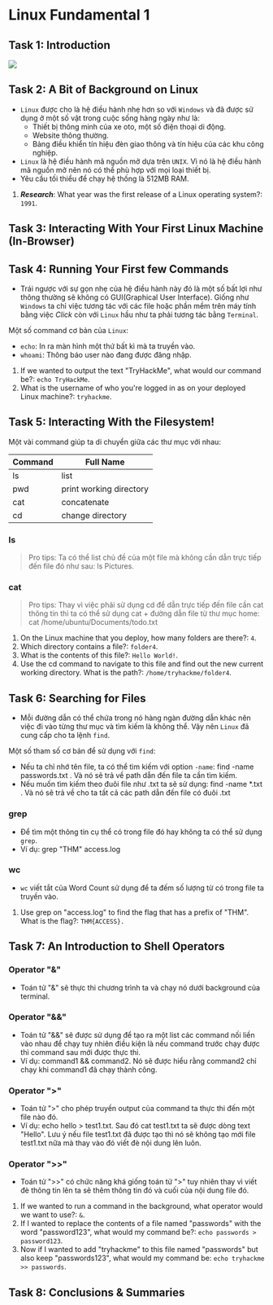 # Linux Fundamental 1

## Task 1: Introduction

![](https://assets.tryhackme.com/img/modules/linux-fundamentals.png)

## Task 2: A Bit of Background on Linux

- `Linux` được cho là hệ điều hành nhẹ hơn so với `Windows` và đã được sử dụng ở một số vật trong cuộc sống hàng ngày như là:
  + Thiết bị thông minh của xe oto, một số điện thoại di động.
  + Website thông thường.
  + Bảng điều khiển tín hiệu đèn giao thông và tín hiệu của các khu công nghiệp.
- `Linux` là hệ điều hành mã nguồn mở dựa trên `UNIX`. Vì nó là hệ điều hành mã nguồn mở nên nó có thể phù hợp với mọi loại thiết bị.
- Yêu cầu tối thiểu để chạy hệ thống là 512MB RAM.

1. **_Research_**: What year was the first release of a Linux operating system?: `1991`.

## Task 3: Interacting With Your First Linux Machine (In-Browser)

## Task 4: Running Your First few Commands

- Trái ngược với sự gọn nhẹ của hệ điều hành này đó là một số bất lợi như thông thường sẽ không có GUI(Graphical User Interface). Giống như `Windows` ta chỉ việc tương tác với các file hoặc phần mềm trên máy tính bằng việc _Click_ còn với `Linux` hầu như ta phải tương tác bằng `Terminal`.

Một số command cơ bản của `Linux`:
- `echo`: In ra màn hình một thứ bất kì mà ta truyền vào.
- `whoami`: Thông báo user nào đang được đăng nhập.

1. If we wanted to output the text "TryHackMe", what would our command be?: `echo TryHackMe`.
2. What is the username of who you're logged in as on your deployed Linux machine?: `tryhackme`.

## Task 5: Interacting With the Filesystem!

Một vài command giúp ta di chuyển giữa các thư mục với nhau:

| Command | Full Name               |
|---------|-------------------------|
| ls      | list                    |
| pwd     | print working directory |
| cat     | concatenate             |
| cd      | change directory        |

### ls

> Pro tips: Ta có thể list chủ đề của một file mà không cần dẫn trực tiếp đến file đó như sau: ls Pictures.

### cat

> Pro tips: Thay vì việc phải sử dụng cd để dẫn trực tiếp đến file cần cat thông tin thì ta có thể sử dụng cat + đường dẫn file từ thư mục home: cat /home/ubuntu/Documents/todo.txt

1. On the Linux machine that you deploy, how many folders are there?: `4`.
2. Which directory contains a file?: `folder4`.
3. What is the contents of this file?: `Hello World!`.
4. Use the cd command to navigate to this file and find out the new current working directory. What is the path?: `/home/tryhackme/folder4`.

## Task 6: Searching for Files

- Mỗi đường dẫn có thể chứa trong nó hàng ngàn đường dẫn khác nên việc đi vào từng thư mục và tìm kiếm là không thể. Vậy nên `Linux` đã cung cấp cho ta lệnh `find`.

Một số tham số cơ bản để sử dụng với `find`:

- Nếu ta chỉ nhớ tên file, ta có thể tìm kiếm với option `-name`: find -name passwords.txt . Và nó sẽ trả về path dẫn đến file ta cần tìm kiếm.
- Nếu muốn tìm kiếm theo đuôi file như .txt ta sẽ sử dụng: find -name *.txt . Và nó sẽ trả về cho ta tất cả các path dẫn đến file có đuôi .txt

### **grep**
- Để tìm một thông tin cụ thể có trong file đó hay không ta có thể sử dụng `grep`. 
- Ví dụ: grep "THM" access.log

### **wc**
- `wc` viết tắt của Word Count sử dụng để ta đếm số lượng từ có trong file ta truyền vào.

1. Use grep on "access.log" to find the flag that has a prefix of "THM". What is the flag?: `THM{ACCESS}.`

## Task 7: An Introduction to Shell Operators

### Operator "&"
- Toán tử "&" sẽ thực thi chương trình ta và chạy nó dưới background của terminal.
### Operator "&&"
- Toán tử "&&" sẽ được sử dụng để tạo ra một list các command nối liền vào nhau để chạy tuy nhiên điều kiện là nếu command trước chạy được thì command sau mới được thực thi.
- Ví dụ: command1 && command2. Nó sẽ được hiểu rằng command2 chỉ chạy khi command1 đã chạy thành công.
### Operator ">"
- Toán tử ">" cho phép truyền output của command ta thực thi đến một file nào đó.
- Ví dụ: echo hello > test1.txt. Sau đó cat test1.txt ta sẽ được dòng text "Hello". Lưu ý nếu file  test1.txt đã được tạo thì nó sẽ không tạo mới file test1.txt nữa mà thay vào đó viết đè nội dung lên luôn.
### Operator ">>"
- Toán tử ">>" có chức năng khá giống toán tử ">" tuy nhiên thay vì viết đè thông tin lên ta sẽ thêm thông tin đó và cuối của nội dung file đó.

1. If we wanted to run a command in the background, what operator would we want to use?: `&`.
2. If I wanted to replace the contents of a file named "passwords" with the word "password123", what would my command be?: `echo passwords > password123`.
3. Now if I wanted to add "tryhackme" to this file named "passwords" but also keep "passwords123", what would my command be: `echo tryhackme >> passwords`.

## Task 8:  Conclusions & Summaries





